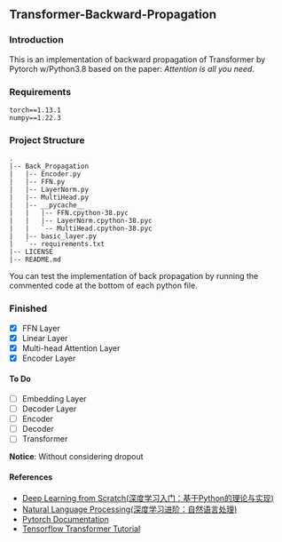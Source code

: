 ## Transformer-Backward-Propagation

### Introduction

This is an implementation of backward propagation of Transformer by Pytorch w/Python3.8 based on the paper: *Attention is all you need*.

### Requirements

```
torch==1.13.1
numpy==1.22.3
```

### Project Structure

```
.
|-- Back_Propagation
|   |-- Encoder.py
|   |-- FFN.py
|   |-- LayerNorm.py
|   |-- MultiHead.py
|   |-- __pycache__
|   |   |-- FFN.cpython-38.pyc
|   |   |-- LayerNorm.cpython-38.pyc
|   |   `-- MultiHead.cpython-38.pyc
|   |-- basic_layer.py
|   `-- requirements.txt
|-- LICENSE
|-- README.md
```

You can test the implementation of back propagation by running the commented code at the bottom of each python file.

### Finished

- [x] FFN Layer
- [x] Linear Layer
- [x] Multi-head Attention Layer
- [x] Encoder Layer

#### To Do

- [ ] Embedding Layer
- [ ] Decoder Layer
- [ ] Encoder
- [ ] Decoder
- [ ] Transformer

**Notice**: Without considering dropout

#### References

- [Deep Learning from Scratch(深度学习入门：基于Python的理论与实现)](https://book.douban.com/subject/30270959/)
- [Natural Language Processing(深度学习进阶：自然语言处理)](https://book.douban.com/subject/35225413/)
- [Pytorch Documentation](https://pytorch.org/docs/stable/index.html)
- [Tensorflow Transformer Tutorial](https://tensorflow.google.cn/tutorials/text/transformer)

